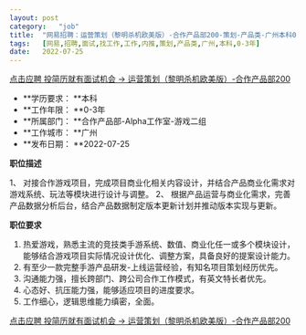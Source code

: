 ```yaml
---
layout:	post
category:	"job"
title:	"网易招聘：运营策划（黎明杀机欧美版）-合作产品部200-策划-产品类-广州本科0-3年"
tags:	[网易,招聘,面试,找工作,工作,内推,策划,产品类,广州,本科,0-3年]
date:	2022-07-25
---
```


[点击应聘 投简历就有面试机会 -> 运营策划（黎明杀机欧美版）-合作产品部200](http://mobile.bole.netease.com/bole/boleDetail?id=40611&employeeId=346f03c3cda5f04c&key=all)



- **学历要求： **本科
- **工作年限： **0-3年
- **所属部门： **合作产品部-Alpha工作室-游戏二组
- **工作城市： **广州
- **发布日期： **2022-07-25



**职位描述**

1、	对接合作游戏项目，完成项目商业化相关内容设计，并结合产品商业化需求对游戏系统、玩法等模块进行设计与调整。
2、	根据产品运营与商业化需求，完善产品数据分析后台，结合产品数据制定版本更新计划并推动版本实现与更新。





**职位要求**
1. 热爱游戏，熟悉主流的竞技类手游系统、数值、商业化任一或多个模块设计，能够结合游戏项目实际情况设计优化、调整方案，具备良好的提案设计能力。
2. 有至少一款完整手游产品研发-上线运营经验，有知名项目策划经历优先。 
3. 沟通能力强，擅长跨部门、跨公司合作工作模式，有英文特长者优先。
4. 心态好、抗压能力强，能够适应项目的进度要求。
5. 工作细心，逻辑思维能力缜密，全面。



[点击应聘 投简历就有面试机会 -> 运营策划（黎明杀机欧美版）-合作产品部200](http://mobile.bole.netease.com/bole/boleDetail?id=40611&employeeId=346f03c3cda5f04c&key=all)